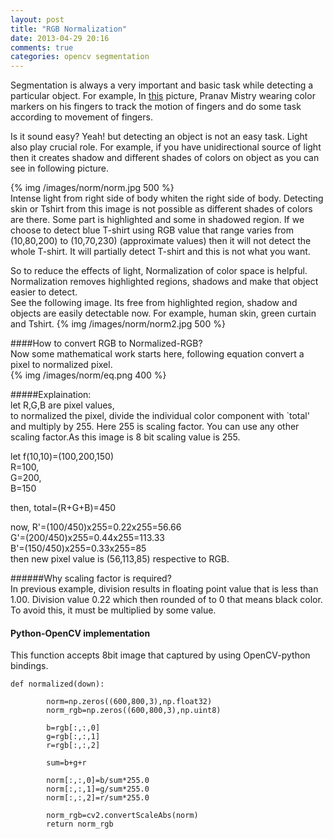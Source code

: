 ```yaml
---
layout: post
title: "RGB Normalization"
date: 2013-04-29 20:16
comments: true
categories: opencv segmentation
---
```


Segmentation is always a very important and basic task while detecting a particular object. For example, In [this](http://www.pranavmistry.com/projects/sixthsense/images/full/sixthsense12.jpg) picture, Pranav Mistry wearing color markers on his fingers to track the motion of fingers and do some task according to movement of fingers.
<!--more-->
Is it sound easy? Yeah! but detecting an object is not an easy task. Light also play crucial role. For example, if you have unidirectional source of light then it creates shadow and different shades of colors on object as you can see in following picture.  

{% img /images/norm/norm.jpg 500 %}  
Intense light from right side of body whiten the right side of body. Detecting skin or Tshirt from this image is not possible as different shades of colors are there. Some part is highlighted and some in shadowed region. If we choose to detect blue T-shirt using RGB value that range varies from (10,80,200) to (10,70,230) (approximate values) then it will not detect the whole T-shirt. It will partially detect T-shirt and this is not what you want.  

So to reduce the effects of light, Normalization of color space is helpful. Normalization removes highlighted regions, shadows and make that object easier to detect.  
See the following image. Its free from highlighted region, shadow and objects are easily detectable now. For example, human skin, green curtain and Tshirt.
{% img /images/norm/norm2.jpg 500 %}  

####How to convert RGB to Normalized-RGB?  
Now some mathematical work starts here, following equation convert a pixel to normalized pixel.  
{% img /images/norm/eq.png 400 %}

#####Explaination:  
let R,G,B are pixel values,  
to normalized the pixel, divide the individual color component with `total' and multiply by 255. Here 255 is scaling factor. You can use any other scaling factor.As this image is 8 bit scaling value is 255.

let f(10,10)=(100,200,150)  
R=100,  
G=200,  
B=150  

then,  total=(R+G+B)=450  

now,
 R'=(100/450)x255=0.22x255=56.66  
 G'=(200/450)x255=0.44x255=113.33  
 B'=(150/450)x255=0.33x255=85  
then new pixel value is (56,113,85) respective to RGB.  


######Why scaling factor is required?  
In previous example, division results in floating point value that is less than 1.00. Division value 0.22 which then rounded of to 0 that means black color. To avoid this, it must be multiplied by some value.  


#### Python-OpenCV implementation  

This function accepts 8bit image that captured by using OpenCV-python bindings.  


```
def normalized(down):

        norm=np.zeros((600,800,3),np.float32)
        norm_rgb=np.zeros((600,800,3),np.uint8)
              
        b=rgb[:,:,0]
        g=rgb[:,:,1]
        r=rgb[:,:,2]
        
        sum=b+g+r
        
        norm[:,:,0]=b/sum*255.0
        norm[:,:,1]=g/sum*255.0
        norm[:,:,2]=r/sum*255.0
        
        norm_rgb=cv2.convertScaleAbs(norm)
        return norm_rgb
```

